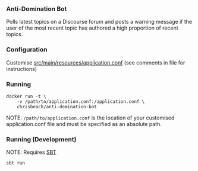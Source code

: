 ### Anti-Domination Bot

Polls latest topics on a Discourse forum and posts a warning message if the user of the most recent topic has authored
a high proportion of recent topics.
 
### Configuration

Customise [src/main/resources/application.conf](src/main/resources/application.conf) 
(see comments in file for instructions)

### Running

    docker run -t \
        -v /path/to/application.conf:/application.conf \
        chrisbeach/anti-domination-bot

NOTE: `/path/to/application.conf` is the location of your customised application.conf file and must be specified as an 
absolute path.

### Running (Development)

NOTE: Requires [SBT](https://www.scala-sbt.org/)

    sbt run